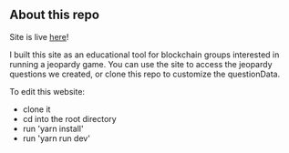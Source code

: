 ## About this repo

Site is live [here](https://blockchain-jeopardy.vercel.app/)!

I built this site as an educational tool for blockchain groups interested in running a jeopardy game. 
You can use the site to access the jeopardy questions we created, or clone this repo to customize the questionData. 

To edit this website: 
-  clone it
-  cd into the root directory
-  run 'yarn install'
-  run 'yarn run dev'
